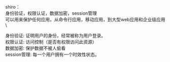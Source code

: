 shiro：\
    身份验证，权限认证，数据加密，session管理\
    可以用来保护任何应用，从命令行应用，移动应用，到大型web应用和企业级应用\

身份验证: 证明用户的身份，经常被称为用户登录。\
权限认证: 访问控制（是否有权限访问此资源）\
数据加密: 保护数据不被人偷看\
session管理: 每一个用户拥有一个时效性状态。